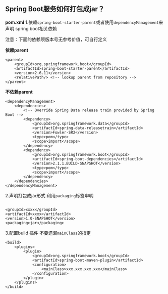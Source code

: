 ## Spring Boot服务如何打包成jar？

**pom.xml**
1.依赖`spring-boot-starter-parent`或者使用`dependencyManagement`来声明 spring boot相关依赖  

注意：下面的依赖项版本号无参考价值，可自行定义  

**依赖parent**
```
<parent>
    <groupId>org.springframework.boot</groupId>
    <artifactId>spring-boot-starter-parent</artifactId>
    <version>2.6.11</version>
    <relativePath/> <!-- lookup parent from repository -->
</parent>

```

    
**不依赖parent**
```
<dependencyManagement>
	<dependencies>
		<!-- Override Spring Data release train provided by Spring Boot -->
		<dependency>
			<groupId>org.springframework.data</groupId>
			<artifactId>spring-data-releasetrain</artifactId>
			<version>Fowler-SR2</version>
			<type>pom</type>
			<scope>import</scope>
		</dependency>
		<dependency>
			<groupId>org.springframework.boot</groupId>
			<artifactId>spring-boot-dependencies</artifactId>
			<version>2.1.1.BUILD-SNAPSHOT</version>
			<type>pom</type>
			<scope>import</scope>
		</dependency>
	</dependencies>
</dependencyManagement>
```


2.声明打包成jar形式
利用`packaging`标签申明
```

<groupId>xxxx</groupId>
<artifactId>xxxx</artifactId>
<version>1.0-SNAPSHOT</version>
<packaging>jar</packaging>

```


3.配置build 插件
不要遗漏`mainClass`的指定
```
<build>
    <plugins>
        <plugin>
            <groupId>org.springframework.boot</groupId>
            <artifactId>spring-boot-maven-plugin</artifactId>
            <configuration>
                <mainClass>xxx.xxx.xxx.xxx</mainClass>
            </configuration>
        </plugin>
    </plugins>
</build>

```